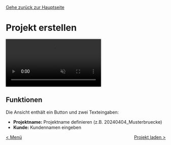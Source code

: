 [Gehe zurück zur Hauptseite](index.html)

# Projekt erstellen

<video controls autoplay loop muted style="max-width: 100%; box-shadow: 0 0 5px rgba(0, 0, 0, 0.3);">
<source src="./videos//04_new_project.mp4" type="video/mp4">
Your browser does not support the video tag.
</video>

## Funktionen

Die Ansicht enthält ein Button und zwei Texteingaben:

- **Projektname:** Projektname definieren (z.B. 20240404_Musterbruecke)
- **Kunde:** Kundennamen eingeben

<div style="text-align: left; float: left;"><a href="main_view.html">< Menü</a></div>
<div style="text-align: right; float: right;"><a href="load_project.html">Projekt laden ></a></div>
